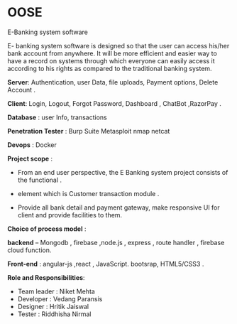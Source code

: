 # OOSE
E-Banking system software

E- banking system software is designed so that the user can access his/her bank account from anywhere. It will be more efficient and easier way to have a record on systems through which everyone can easily access it according to his rights as compared to the traditional banking system.
	
	
**Server**: Authentication, user Data, file uploads, Payment options, Delete Account .

**Client**: Login, Logout, Forgot Password, Dashboard , ChatBot ,RazorPay .

**Database** : user Info, transactions

**Penetration Tester** : Burp Suite Metasploit nmap netcat 

**Devops** : Docker

**Project scope** :

* From an end user perspective, the E Banking system project consists of the functional .
* element which is Customer transaction module .

* Provide all bank detail and payment gateway, make responsive UI for client and provide facilities to them.

**Choice of process model** :

**backend** – Mongodb , firebase ,node.js , express , route handler , firebase cloud function.

**Front-end**  : angular-js ,react , JavaScript. bootsrap, HTML5/CSS3 .

**Role and Responsibilities**:

* Team leader : Niket Mehta
* Developer : Vedang Paransis
* Designer : Hritik Jaiswal
* Tester : Riddhisha Nirmal


